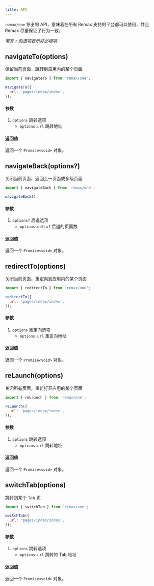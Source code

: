 ```yaml
---
title: API
---
```


`remax/one` 导出的 API，意味着在所有 Remax 支持的平台都可以使用，并且 Remax 尽量保证了行为一致。

_带有 `?` 的选项表示非必填项_

## navigateTo(options)

保留当前页面，跳转到应用内的某个页面

```js
import { navigateTo } from 'remax/one';

navigateTo({
  url: 'pages/index/index',
});
```

#### 参数

1. `options` 跳转选项
   - `options.url` 跳转地址

#### 返回值

返回一个 `Promise<void>` 对象。

## navigateBack(options?)

关闭当前页面，返回上一页面或多级页面

```js
import { navigateBack } from 'remax/one';

navigateBack();
```

#### 参数

1. `options?` 后退选项
   - `options.delta?` 后退的页面数

#### 返回值

返回一个 `Promise<void>` 对象。

## redirectTo(options)

关闭当前页面，重定向到应用内的某个页面

```js
import { redirectTo } from 'remax/one';

redirectTo({
  url: 'pages/index/index',
});
```

#### 参数

1. `options` 重定向选项
   - `options.url` 重定向地址

#### 返回值

返回一个 `Promise<void>` 对象。

## reLaunch(options)

关闭所有页面，重新打开应用的某个页面

```js
import { reLaunch } from 'remax/one';

reLaunch({
  url: 'pages/index/index',
});
```

#### 参数

1. `options` 跳转选项
   - `options.url` 跳转地址

#### 返回值

返回一个 `Promise<void>` 对象。

## switchTab(options)

跳转到某个 Tab 页

```js
import { switchTab } from 'remax/one';

switchTab({
  url: 'pages/index/index',
});
```

#### 参数

1. `options` 跳转选项
   - `options.url` 跳转的 Tab 地址

#### 返回值

返回一个 `Promise<void>` 对象。
